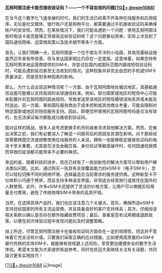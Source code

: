**瓦努阿图注册卡能否接收验证码？——一个不容忽视的问题[[TG💪+ @esim1088](https://t.me/s/esim1088)]**

在当今这个数字化飞速发展的时代，我们的生活已经离不开各种在线服务和应用程序。无论是社交媒体、银行账户还是购物平台，都需要通过手机接收验证码来确保账户的安全性。然而，在某些情况下，我们可能会遇到一个问题：使用瓦努阿图注册的电话卡是否能够正常接收这些验证码呢？这个问题看似简单，实际上涉及到了国际通信网络、运营商政策以及技术细节等多个方面。

首先，让我们明确一点，瓦努阿图是一个位于南太平洋的小岛国，其电信基础设施虽然近年来有所改善，但与发达国家相比仍存在一定差距。这意味着，如果您持有瓦努阿图本地运营商提供的SIM卡，并尝试在国内或国际范围内接收短信验证码时，可能会遇到延迟甚至无法收到的情况。这种现象并非完全由您的手机或SIM卡质量决定，而是受到多种因素的影响。

那么，为什么会出现这种情况呢？一方面，由于瓦努阿图地处偏远地区，其基础通信设施可能难以支持高效的全球通信标准。例如，部分国家或地区的短信中心可能未配置针对瓦努阿图的路由规则，导致发送至该地区的短信被错误地丢弃或未能及时送达。另一方面，某些国际服务商出于成本控制或其他商业考量，可能会限制对特定国家或地区的短信服务支持。因此，即便您所使用的瓦努阿图号码是合法有效的，也无法保证每次都能成功接收到验证码。

面对这样的挑战，很多人会考虑更换手机号码或者寻求其他解决方案。然而，在做出决策之前，我们有必要深入了解这一问题背后的原因及其潜在影响。对于那些经常需要跨国交流或频繁使用在线服务的人来说，拥有一张能够稳定接收验证码的电话卡至关重要。尤其是在涉及金融交易、身份验证等敏感操作时，任何因通信故障而导致的延误都可能带来不必要的麻烦。

幸运的是，随着科技的进步，现在已经有了一些创新性的解决方案可以帮助用户解决类似问题。比如，通过购买一张具有全球覆盖能力的eSIM卡（电子SIM卡），您可以轻松切换不同的网络环境，选择最适合当前需求的服务提供商。这种新型卡不仅体积小巧便于携带，而且支持多种语言界面，非常适合经常旅行或居住在国外的人群使用。此外，许多eSIM卡还提供了灵活的价格方案，让用户可以根据实际用量支付费用，避免了传统物理SIM卡带来的高昂开销。

当然，在选择具体产品时，我们也应该注意几个关键点。首先，确保所选eSIM卡支持目标国家的所有主流运营商，并且具备良好的客户支持体系；其次，仔细阅读相关条款以确认是否存在额外隐藏收费项目；最后，查看是否有试用期或退款政策，以便在初次体验过程中发现问题后及时调整策略。

综上所述，尽管瓦努阿图注册卡在接收验证码方面存在一定的局限性，但这并不意味着它完全没有价值。只要我们采取正确的应对措施，比如使用高质量的eSIM卡替代传统的实体SIM卡，就能够有效规避上述风险，享受更加便捷安全的数字生活体验。希望本文能为大家提供有益参考，同时也欢迎大家继续关注有关话题，共同探讨更多实用技巧！

[[TG💪+ @esim1088](https://t.me/s/esim1088) ![Image](https://i.postimg.cc/4NQfJmqS/Snipaste-2025-05-13-00-14-12.png)]